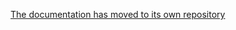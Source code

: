 [The documentation has moved to its own repository](https://github.com/tootsuite/documentation/blob/master/Running-Mastodon/Development-guide.md)
